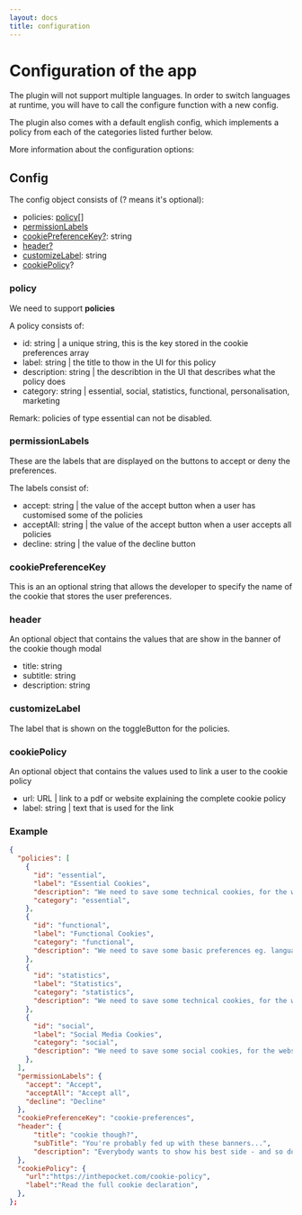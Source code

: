 ```yaml
---
layout: docs
title: configuration
---
```


# Configuration of the app

The plugin will not support multiple languages. In order to switch languages at runtime, you will have to call the configure function with a new config.

The plugin also comes with a default english config, which implements a policy from each of the categories listed further below.

More information about the configuration options:

## Config

The config object consists of (? means it's optional):

* policies: [policy](###policy)[]
* [permissionLabels](###permissionLabels)
* [cookiePreferenceKey?](###cookiePreferenceKey): string
* [header?](###header)
* [customizeLabel](###customizeLabel): string
* [cookiePolicy](###cookiePolicy)?

### policy

We need to support **policies**

A policy consists of:

* id: string | a unique string, this is the key stored in the cookie preferences array
* label: string | the title to thow in the UI for this policy
* description: string | the describtion in the UI that describes what the policy does
* category: string | essential, social, statistics, functional, personalisation, marketing

Remark: policies of type essential can not be disabled.

### permissionLabels

These are the labels that are displayed on the buttons to accept or deny the preferences.

The labels consist of:

* accept: string | the value of the accept button when a user has customised some of the policies
* acceptAll: string | the value of the accept button when a user accepts all policies
* decline: string | the value of the decline button

### cookiePreferenceKey

This is an an optional string that allows the developer to specify the name of the cookie that stores the user preferences.

### header

An optional object that contains the values that are show in the banner of the cookie though modal

* title: string
* subtitle: string
* description: string

### customizeLabel

The label that is shown on the toggleButton for the policies.

### cookiePolicy

An optional object that contains the values used to link a user to the cookie policy

* url: URL | link to a pdf or website explaining the complete cookie policy
* label: string | text that is used for the link

### Example

```json
{
  "policies": [
    {
      "id": "essential",
      "label": "Essential Cookies",
      "description": "We need to save some technical cookies, for the website to function properly.",
      "category": "essential",
    },
    {
      "id": "functional",
      "label": "Functional Cookies",
      "category": "functional",
      "description": "We need to save some basic preferences eg. language.",
    },
    {
      "id": "statistics",
      "label": "Statistics",
      "category": "statistics",
      "description": "We need to save some technical cookies, for the website to function properly.",
    },
    {
      "id": "social",
      "label": "Social Media Cookies",
      "category": "social",
      "description": "We need to save some social cookies, for the website to function properly.",
    },
  ],
  "permissionLabels": {
    "accept": "Accept",
    "acceptAll": "Accept all",
    "decline": "Decline"
  },
  "cookiePreferenceKey": "cookie-preferences",
  "header": {
      "title": "cookie though?",
      "subTitle": "You're probably fed up with these banners...",
      "description": "Everybody wants to show his best side - and so do we. That’s why we use cookies to guarantee you a better experience."
  },
  "cookiePolicy": {
    "url":"https://inthepocket.com/cookie-policy",
    "label":"Read the full cookie declaration",
  },
};
```
